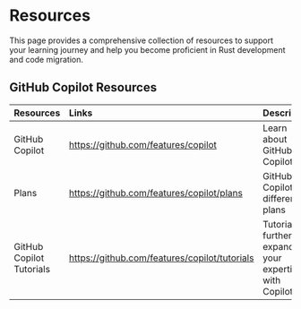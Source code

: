 # Resources

This page provides a comprehensive collection of resources to support your learning journey and help you become proficient in Rust development and code migration.

## GitHub Copilot Resources

| Resources          | Links                             | Description        |
|:-------------------|:----------------------------------|:-------------------|
| GitHub Copilot | https://github.com/features/copilot | Learn about GitHub Copilot |
| Plans | https://github.com/features/copilot/plans | GitHub Copilot different plans |
| GitHub Copilot Tutorials | https://github.com/features/copilot/tutorials | Tutorials to further expand your expertise with Copilot! |